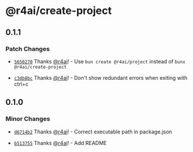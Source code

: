 # @r4ai/create-project

## 0.1.1

### Patch Changes

- [`5650270`](https://github.com/r4ai/templates/commit/56502706b4da3e73549c5440a423837e891d9ccd) Thanks [@r4ai](https://github.com/r4ai)! - Use `bun create @r4ai/project` instead of `bunx @r4ai/create-project`

- [`c3db8bc`](https://github.com/r4ai/templates/commit/c3db8bc0aa2fb28847da70ebc8e2a0fd53594ced) Thanks [@r4ai](https://github.com/r4ai)! - Don't show redundant errors when exiting with ctrl+c

## 0.1.0

### Minor Changes

- [`d6714b2`](https://github.com/r4ai/templates/commit/d6714b22ea63630adbe1830c171d96fc60b89dc1) Thanks [@r4ai](https://github.com/r4ai)! - Correct executable path in package.json

- [`b513755`](https://github.com/r4ai/templates/commit/b5137553dca3e4261d85f615816a72e332328082) Thanks [@r4ai](https://github.com/r4ai)! - Add README
